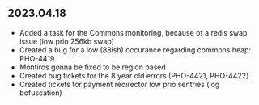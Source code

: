 ## 2023.04.18

- Added a task for the Commons monitoring, because of a redis swap issue (low prio 256kb swap)
- Created a bug for a low (88ish) occurance regarding commons heap: PHO-4419
- Montiros gonna be fixed to be region based
- Created bug tickets for the 8 year old errors (PHO-4421, PHO-4422)
- Created tickets for payment redirector low prio sentries (log bofuscation)